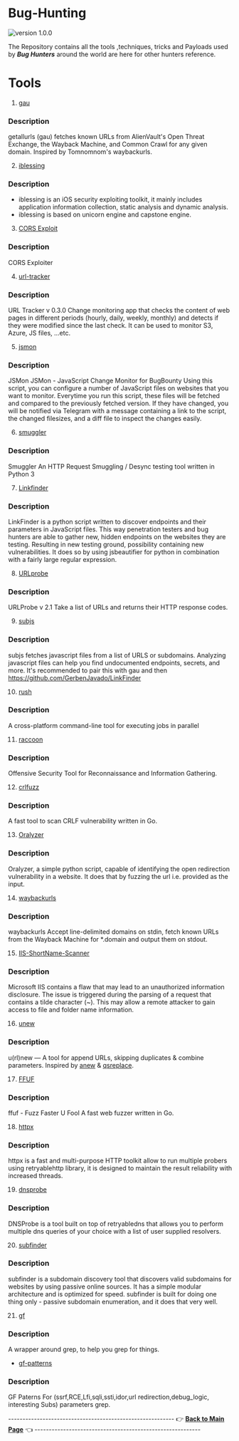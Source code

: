 # Bug-Hunting
![version 1.0.0](https://github.com/rootnvnj/Mobile-Penetration-testing/raw/master/IOS/img/1.svg)

The Repository contains all the tools ,techniques, tricks and Payloads used by ***Bug Hunters*** around the world are here for other hunters reference.

# Tools
1. [gau](https://github.com/lc/gau)<br>
### Description
getallurls (gau) fetches known URLs from AlienVault's Open Threat Exchange, the Wayback Machine, and Common Crawl for any given domain. Inspired by Tomnomnom's waybackurls.

2. [iblessing](https://github.com/Soulghost/iblessing)
### Description
- iblessing is an iOS security exploiting toolkit, it mainly includes application information collection, static analysis and dynamic analysis.
- iblessing is based on unicorn engine and capstone engine.

3. [CORS Exploit](https://github.com/sayaanalam/CORS-EXPLOIT)
### Description
CORS Exploiter

4. [url-tracker](https://github.com/ahussam/url-tracker)
### Description
URL Tracker v 0.3.0
Change monitoring app that checks the content of web pages in different periods (hourly, daily, weekly, monthly) and detects if they were modified since the last check. It can be used to monitor S3, Azure, JS files, ...etc.

5. [jsmon](https://github.com/robre/jsmon)
### Description
JSMon
JSMon - JavaScript Change Monitor for BugBounty
Using this script, you can configure a number of JavaScript files on websites that you want to monitor. Everytime you run this script, these files will be fetched and compared to the previously fetched version. If they have changed, you will be notified via Telegram with a message containing a link to the script, the changed filesizes, and a diff file to inspect the changes easily.

6. [smuggler](https://github.com/defparam/smuggler)
### Description
Smuggler
An HTTP Request Smuggling / Desync testing tool written in Python 3

7. [Linkfinder](https://github.com/GerbenJavado/LinkFinder)
### Description
LinkFinder is a python script written to discover endpoints and their parameters in JavaScript files. This way penetration testers and bug hunters are able to gather new, hidden endpoints on the websites they are testing. Resulting in new testing ground, possibility containing new vulnerabilities. It does so by using jsbeautifier for python in combination with a fairly large regular expression.

8. [URLprobe](https://github.com/1ndianl33t/urlprobe)
### Description
URLProbe v 2.1
Take a list of URLs and returns their HTTP response codes.

9. [subjs](https://github.com/lc/subjs)
### Description
subjs fetches javascript files from a list of URLS or subdomains. Analyzing javascript files can help you find undocumented endpoints, secrets, and more.
It's recommended to pair this with gau and then https://github.com/GerbenJavado/LinkFinder

10. [rush](https://github.com/shenwei356/rush)
### Description
A cross-platform command-line tool for executing jobs in parallel

11. [raccoon](https://github.com/evyatarmeged/Raccoon)
### Description
Offensive Security Tool for Reconnaissance and Information Gathering.

12. [crlfuzz](https://github.com/dwisiswant0/crlfuzz)
### Description
A fast tool to scan CRLF vulnerability written in Go.

13. [Oralyzer](https://github.com/0xNanda/Oralyzer)
### Description
Oralyzer, a simple python script, capable of identifying the open redirection vulnerability in a website. It does that by fuzzing the url i.e. provided as the input.

14. [waybackurls](https://github.com/tomnomnom/waybackurls)
### Description
waybackurls
Accept line-delimited domains on stdin, fetch known URLs from the Wayback Machine for *.domain and output them on stdout.

15. [IIS-ShortName-Scanner](https://github.com/irsdl/IIS-ShortName-Scanner)
### Description
Microsoft IIS contains a flaw that may lead to an unauthorized information disclosure. The issue is triggered during the parsing of a request that contains a tilde character (~). This may allow a remote attacker to gain access to file and folder name information.

16. [unew](https://github.com/dwisiswant0/unew)
### Description
u(rl)new — A tool for append URLs, skipping duplicates & combine parameters. Inspired by [anew](https://github.com/tomnomnom/anew) & [qsreplace](https://github.com/tomnomnom/qsreplace).

17. [FFUF](https://github.com/ffuf/ffuf)
### Description
ffuf - Fuzz Faster U Fool
A fast web fuzzer written in Go.

18. [httpx](https://github.com/projectdiscovery/httpx)
### Description
httpx is a fast and multi-purpose HTTP toolkit allow to run multiple probers using retryablehttp library, it is designed to maintain the result reliability with increased threads.

19. [dnsprobe](https://github.com/projectdiscovery/dnsprobe)
### Description 
DNSProbe is a tool built on top of retryabledns that allows you to perform multiple dns queries of your choice with a list of user supplied resolvers.

20. [subfinder](https://github.com/projectdiscovery/subfinder)
### Description
subfinder is a subdomain discovery tool that discovers valid subdomains for websites by using passive online sources. It has a simple modular architecture and is optimized for speed. subfinder is built for doing one thing only - passive subdomain enumeration, and it does that very well.

21. [gf](https://github.com/tomnomnom/gf)
### Description
A wrapper around grep, to help you grep for things.
- [gf-patterns](https://github.com/1ndianl33t/Gf-Patterns)
### Description
GF Paterns For (ssrf,RCE,Lfi,sqli,ssti,idor,url redirection,debug_logic, interesting Subs) parameters grep.


---------------------------------------------------------- 👉 **[Back to Main Page](https://github.com/thevillagehacker/Bug-Hunting)** 👈 ----------------------------------------------------------
